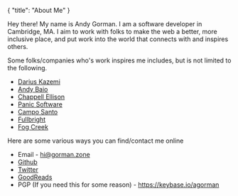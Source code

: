 {
    "title": "About Me"
}

Hey there! My name is Andy Gorman. I am a software developer in Cambridge, MA. 
I aim to work with folks to make the web a better, more inclusive place, and put work into the world that connects with and inspires others.

Some folks/companies who's work inspires me includes, but is not limited to the following.

* [Darius Kazemi](http://www.tinysubversions.com)
* [Andy Baio](http://www.waxy.org)
* [Chappell Ellison](http://chappellellison.com/)
* [Panic Software](https://panic.com)
* [Campo Santo](https://www.camposanto.com/)
* [Fullbright](https://fullbrig.ht/)
* [Fog Creek](http://www.fogcreek.com/)

Here are some various ways you can find/contact me online
* Email - <hi@gorman.zone>
* [Github](https://github.com/gormanate)
* [Twitter](https://twitter.com/gormanate)
* [GoodReads](https://www.goodreads.com/user/show/12867714-andrew-gorman)
* PGP (If you need this for some reason) - <https://keybase.io/agorman>
